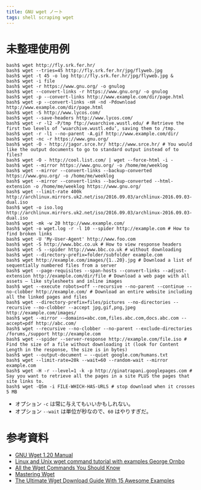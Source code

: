 ```yaml
---
title: GNU wget ノート
tags: shell scraping wget
---
```


# 未整理使用例

```shell
bash$ wget http://fly.srk.fer.hr/
bash$ wget --tries=45 http://fly.srk.fer.hr/jpg/flyweb.jpg
bash$ wget -t 45 -o log http://fly.srk.fer.hr/jpg/flyweb.jpg &
bash$ wget -i file
bash$ wget -r https://www.gnu.org/ -o gnulog
bash$ wget --convert-links -r https://www.gnu.org/ -o gnulog
bash$ wget -p --convert-links http://www.example.com/dir/page.html
bash$ wget -p --convert-links -nH -nd -Pdownload http://www.example.com/dir/page.html
bash$ wget -S http://www.lycos.com/
bash$ wget --save-headers http://www.lycos.com/
bash$ wget -r -l2 -P/tmp ftp://wuarchive.wustl.edu/ # Retrieve the first two levels of ‘wuarchive.wustl.edu’, saving them to /tmp.
bash$ wget -r -l1 --no-parent -A.gif http://www.example.com/dir/
bash$ wget -nc -r https://www.gnu.org/
bash$ wget -O - http://jagor.srce.hr/ http://www.srce.hr/ # You would like the output documents to go to standard output instead of to files?
bash$ wget -O - http://cool.list.com/ | wget --force-html -i -
bash$ wget --mirror https://www.gnu.org/ -o /home/me/weeklog
bash$ wget --mirror --convert-links --backup-converted https://www.gnu.org/ -o /home/me/weeklog
bash$ wget --mirror --convert-links --backup-converted --html-extension -o /home/me/weeklog https://www.gnu.org/
bash$ wget --limit-rate 400k http://archlinux.mirrors.uk2.net/iso/2016.09.03/archlinux-2016.09.03-dual.iso
bash$ wget -o iso.log http://archlinux.mirrors.uk2.net/iso/2016.09.03/archlinux-2016.09.03-dual.iso
bash$ wget -mk -w 20 http://www.example.com/
bash$ wget -o wget.log -r -l 10 --spider http://example.com # How to find broken links
bash$ wget -U 'My-User-Agent' http://www.foo.com
bash$ wget -S http://www.bbc.co.uk # How to view response headers
bash$ wget -S --spider http://www.bbc.co.uk # without downloading
bash$ wget --directory-prefix=folder/subfolder example.com
bash$ wget http://example.com/images/{1..20}.jpg # Download a list of sequentially numbered files from a server
bash$ wget --page-requisites --span-hosts --convert-links --adjust-extension http://example.com/dir/file # Download a web page with all assets – like stylesheets and inline images
bash$ wget --execute robots=off --recursive --no-parent --continue --no-clobber http://example.com/ # Download an entire website including all the linked pages and files
bash$ wget --directory-prefix=files/pictures --no-directories --recursive --no-clobber --accept jpg,gif,png,jpeg http://example.com/images/
bash$ wget --mirror --domains=abc.com,files.abc.com,docs.abc.com --accept=pdf http://abc.com/
bash$ wget --recursive --no-clobber --no-parent --exclude-directories /forums,/support http://example.com
bash$ wget --spider --server-response http://example.com/file.iso # Find the size of a file without downloading it (look for Content Length in the response, the size is in bytes)
bash$ wget --output-document – --quiet google.com/humans.txt
bash$ wget --limit-rate=20k --wait=60 --random-wait --mirror example.com
bash$ wget -H -r --level=1 -k -p http://ginatrapani.googlepages.com # Say you want to retrieve all the pages in a site PLUS the pages that site links to.
bash$ wget -Q5m -i FILE-WHICH-HAS-URLS # stop download when it crosses 5 MB
```

* オプション ``-c`` は常に与えてもいいかもしれない。
* オプション ``--wait`` は単位が秒なので、``60`` はやりすぎだ。

# 参考資料

* [GNU Wget 1.20 Manual](https://www.gnu.org/software/wget/manual/wget.html)
* [Linux and Unix wget command tutorial with examples George Ornbo](https://shapeshed.com/unix-wget/)
* [All the Wget Commands You Should Know](http://www.labnol.org/software/wget-command-examples/28750/)
* [Mastering Wget](https://lifehacker.com/161202/geek-to-live--mastering-wget)
* [The Ultimate Wget Download Guide With 15 Awesome Examples](https://www.thegeekstuff.com/2009/09/the-ultimate-wget-download-guide-with-15-awesome-examples)
